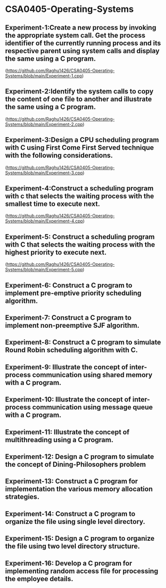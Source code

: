 # CSA0405-Operating-Systems
## Experiment-1:Create a new process by invoking the appropriate system call. Get the process identifier of the currently running process and its respective parent using system calls and display the same using a C program.
(https://github.com/Raghu1426/CSA0405-Operating-Systems/blob/main/Experiment-1.cpp)
## Experiment-2:Identify the system calls to copy the content of one file to another and illustrate the same using a C program.
(https://github.com/Raghu1426/CSA0405-Operating-Systems/blob/main/Experiment-2.cpp)
## Experiment-3:Design a CPU scheduling program with C using First Come First Served technique with the following considerations. 
(https://github.com/Raghu1426/CSA0405-Operating-Systems/blob/main/Experiment-3.cpp)
## Experiment-4:Construct a scheduling program with c that selects the waiting process with the smallest time to execute next.
(https://github.com/Raghu1426/CSA0405-Operating-Systems/blob/main/Experiment-4.cpp)
## Experiment-5: Construct a scheduling program with C that selects the waiting process with the highest priority to execute next.
(https://github.com/Raghu1426/CSA0405-Operating-Systems/blob/main/Experiment-5.cpp)
## Experiment-6: Construct a C program to implement pre-emptive priority scheduling algorithm.
## Experiment-7: Construct a C program to implement non-preemptive SJF algorithm.
## Experiment-8: Construct a C program to simulate Round Robin scheduling algorithm with C.
## Experiment-9: Illustrate the concept of inter-process communication using shared memory with a C program.  
## Experiment-10: Illustrate the concept of inter-process communication using message queue with a C program.  
## Experiment-11: Illustrate the concept of multithreading using a C program.
## Experiment-12: Design a C program to simulate the concept of Dining-Philosophers problem
## Experiment-13: Construct a C program for implementation the various memory allocation strategies.
## Experiment-14: Construct a C program to organize the file using single level directory.
## Experiment-15: Design a C program to organize the file using two level directory structure.
## Experiment-16: Develop a C program for implementing random access file for processing the employee details.
